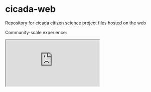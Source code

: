# cicada-web
Repository for cicada citizen science project files hosted on the web

Community-scale experience:
<iframe src=https://ubc-geos472-spring2022.github.io/cicada-web/community-cicadas/community-cicadas.html> </iframe>
